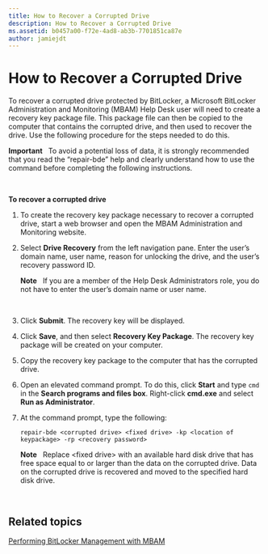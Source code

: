 ```yaml
---
title: How to Recover a Corrupted Drive
description: How to Recover a Corrupted Drive
ms.assetid: b0457a00-f72e-4ad8-ab3b-7701851ca87e
author: jamiejdt
---
```


# How to Recover a Corrupted Drive


To recover a corrupted drive protected by BitLocker, a Microsoft BitLocker Administration and Monitoring (MBAM) Help Desk user will need to create a recovery key package file. This package file can then be copied to the computer that contains the corrupted drive, and then used to recover the drive. Use the following procedure for the steps needed to do this.

**Important**  
To avoid a potential loss of data, it is strongly recommended that you read the “repair-bde” help and clearly understand how to use the command before completing the following instructions.

 

**To recover a corrupted drive**

1.  To create the recovery key package necessary to recover a corrupted drive, start a web browser and open the MBAM Administration and Monitoring website.

2.  Select **Drive Recovery** from the left navigation pane. Enter the user’s domain name, user name, reason for unlocking the drive, and the user’s recovery password ID.

    **Note**  
    If you are a member of the Help Desk Administrators role, you do not have to enter the user’s domain name or user name.

     

3.  Click **Submit**. The recovery key will be displayed.

4.  Click **Save**, and then select **Recovery Key Package**. The recovery key package will be created on your computer.

5.  Copy the recovery key package to the computer that has the corrupted drive.

6.  Open an elevated command prompt. To do this, click **Start** and type `cmd` in the **Search programs and files box**. Right-click **cmd.exe** and select **Run as Administrator**.

7.  At the command prompt, type the following:

    `repair-bde <corrupted drive> <fixed drive> -kp <location of keypackage> -rp <recovery password>`

    **Note**  
    Replace &lt;fixed drive&gt; with an available hard disk drive that has free space equal to or larger than the data on the corrupted drive. Data on the corrupted drive is recovered and moved to the specified hard disk drive.

     

## Related topics


[Performing BitLocker Management with MBAM](performing-bitlocker-management-with-mbam-mbam-2.md)

 

 





